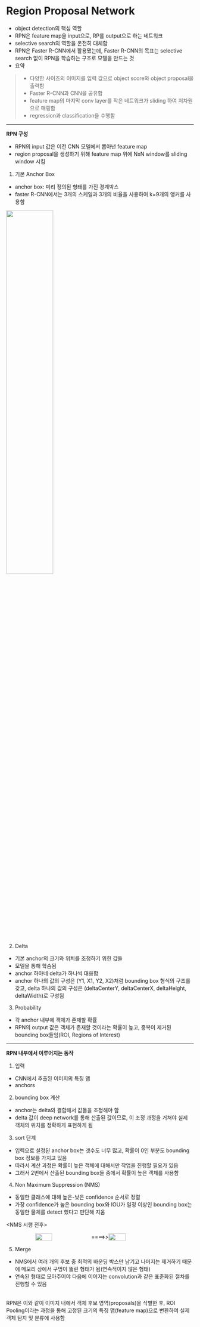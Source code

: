 # Region Proposal Network
- object detection의 핵심 역할
- RPN은 feature map을 input으로, RP를 output으로 하는 네트워크
- selective search의 역할을 온전히 대체함
- RPN은 Faster R-CNN에서 활용됐는데, Faster R-CNN의 목표는 selective search 없이 RPN을 학습하는 구조로 모델을 만드는 것
- 요약
> - 다양한 사이즈의 이미지를 입력 값으로 object score와 object proposal을 출력함
> - Faster R-CNN과 CNN을 공유함
> - feature map의 마지막 conv layer를 작은 네트워크가 sliding 하여 저차원으로 매핑함
> - regression과 classification을 수행함
---

**RPN 구성**
- RPN의 input 값은 이전 CNN 모델에서 뽑아낸 feature map
- region proposal을 생성하기 위해 feature map 위에 NxN window를 sliding window 시킴

1. 기본 Anchor Box
- anchor box: 미리 정의된 형태를 가진 경계박스
- faster R-CNN에서는 3개의 스케일과 3개의 비율을 사용하여 k=9개의 앵커를 사용함
<img src="https://velog.velcdn.com/images/heayounchoi/post/51bb395a-c9bc-4375-8f7f-259768879b65/image.png" width="50%">

2. Delta
- 기본 anchor의 크기와 위치를 조정하기 위한 값들
- 모델을 통해 학슴됨
- anchor 하아네 delta가 하나씩 대응함
- anchor 하나의 값의 구성은 (Y1, X1, Y2, X2)처럼 bounding box 형식의 구조를 갖고, delta 하나의 값의 구성은 (deltaCenterY, deltaCenterX, deltaHeight, deltaWidth)로 구성됨

3. Probability
- 각 anchor 내부에 객체가 존재할 확률
- RPN의 output 값은 객체가 존재할 것이라는 확률이 높고, 중복이 제거된 bounding box들임(ROI, Regions of Interest)
---
**RPN 내부에서 이루어지는 동작**
1. 입력
- CNN에서 추출된 이미지의 특징 맵
- anchors

2. bounding box 계산
- anchor는 delta와 결합해서 값들을 조정해야 함
- delta 값이 deep network를 통해 산출된 값이므로, 이 조정 과정을 거쳐야 실제 객체의 위치를 정확하게 표현하게 됨

3. sort 단계
- 입력으로 설정된 anchor box는 갯수도 너무 많고, 확률이 0인 부분도 bounding box 정보를 가지고 있음
- 따라서 계산 과정은 확률이 높은 객체에 대해서만 작업을 진행할 필요가 있음
- 그래서 2번에서 산출된 bounding box들 중에서 확률이 높은 객체를 사용함

4. Non Maximum Suppression (NMS)
- 동일한 클래스에 대해 높은-낮은 confidence 순서로 정렬
- 가장 confidence가 높은 bounding box와 IOU가 일정 이상인 bounding box는 동일한 물체를 detect 했다고 판단해 지움

<NMS 시행 전후>
<div style="display: flex; align-items: center; justify-content: center;">
	<img src="https://velog.velcdn.com/images/heayounchoi/post/30344497-49ea-4c19-8a28-41675f65236f/image.png" width="30%">
  <span>====>></span>
	<img src="https://velog.velcdn.com/images/heayounchoi/post/e0c13a58-b2b0-40cb-a424-f16589a15bd9/image.png" width="30%">
</div>

5. Merge
- NMS에서 여러 개의 후보 중 최적의 바운딩 박스만 남기고 나머지는 제거하기 때문에 메모리 상에서 구멍이 뚫린 형태가 됨(연속적이지 않은 형태)
- 연속된 형태로 모아주어야 다음에 이어지는 convolution과 같은 표준화된 절차를 진행할 수 있음
<br>
RPN은 이와 같이 이미지 내에서 객체 후보 영역(proposals)을 식별한 후, ROI Pooling이라는 과정을 통해 고정된 크기의 특징 맵(feature map)으로 변환하여 실제 객체 탐지 및 분류에 사용함

